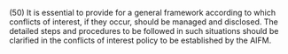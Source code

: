 (50) It is essential to provide for a general framework according to which conflicts of interest, if they occur, should be managed and disclosed. The detailed steps and procedures to be followed in such situations should be clarified in the conflicts of interest policy to be established by the AIFM.